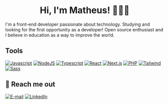 <div align="center">
 <h1>Hi, I'm Matheus! 👨🏻‍💻</h1> 
</div>


<p> I'm a front-end developer passionate about technology. Studying and looking for the first opportunity as a developer!
Open source enthusiast and I believe in education as a way to improve the world. </p>


<h2>Tools</h2>

[![Javascript](https://skillicons.dev/icons?i=js)](https://skillicons.dev) 
[![NodeJS](https://skillicons.dev/icons?i=nodejs)](https://skillicons.dev)
[![Typescript](https://skillicons.dev/icons?i=ts)](https://skillicons.dev)
[![React](https://skillicons.dev/icons?i=react)](https://skillicons.dev)
[![Next.js](https://skillicons.dev/icons?i=nextjs)](https://skillicons.dev)
[![PHP](https://skillicons.dev/icons?i=php)](https://skillicons.dev)
[![Tailwind](https://skillicons.dev/icons?i=tailwind)](https://skillicons.dev)
[![Sass](https://skillicons.dev/icons?i=sass)](https://skillicons.dev)

## 💬 Reach me out

[![E-mail](https://img.shields.io/badge/-Email-000?style=for-the-badge&logo=microsoft-outlook&logoColor=E94D5F)](mailto:matheus7227@gmail.com)
[![LinkedIn](https://img.shields.io/badge/-LinkedIn-000?style=for-the-badge&logo=linkedin&logoColor=30A3DC)](https://www.linkedin.com/in/matheus-oliveira-monteiro-3a5b8925a/)
